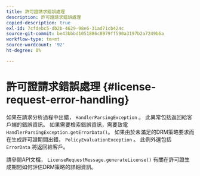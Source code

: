 ```yaml
---
title: 許可證請求錯誤處理
description: 許可證請求錯誤處理
copied-description: true
exl-id: 7cfdebc5-db2b-4629-98e6-31ad71cb424c
source-git-commit: be43bbbd1051886c8979ff590a3197b2a7249b6a
workflow-type: tm+mt
source-wordcount: '92'
ht-degree: 0%

---
```


# 許可證請求錯誤處理 {#license-request-error-handling}

如果在請求分析過程中出錯， `HandlerParsingException` 。 此異常包括返回給客戶端的錯誤資訊。 如果需要檢索錯誤資訊，需要致電 `HandlerParsingException.getErrorData()`。 如果由於未滿足的DRM策略要求而在生成許可證期間出錯， `PolicyEvaluationException` 。 此例外還包括 `ErrorData` 將返回給客戶。

請參閱API文檔， `LicenseRequestMessage.generateLicense()` 有關在許可證生成期間如何評估DRM策略的詳細資訊。
